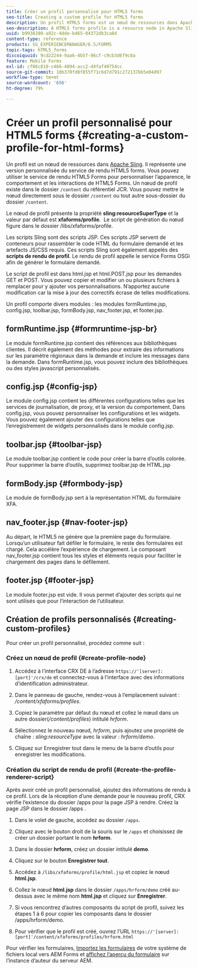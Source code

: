 ```yaml
---
title: Créer un profil personnalisé pour HTML5 forms
seo-title: Creating a custom profile for HTML5 forms
description: Un profil HTML5 forms est un nœud de ressources dans Apache Sling. Il représente une version personnalisée du service de rendu de HTML5 forms.
seo-description: A HTML5 forms profile is a resource node in Apache Sling. It represents a customized version of HTML5 forms Render service.
uuid: b9938280-a92c-4dde-b465-04372db3ca8d
content-type: reference
products: SG_EXPERIENCEMANAGER/6.5/FORMS
topic-tags: hTML5_forms
discoiquuid: 9cd22244-9aa6-4b5f-96cf-c9cb3d6f9c8a
feature: Mobile Forms
exl-id: cf86c810-c466-4894-acc2-d4faf49754cc
source-git-commit: 10b370fd8f855f71c6d7d791c272137bb5e04d97
workflow-type: tm+mt
source-wordcount: '656'
ht-degree: 79%

---
```


# Créer un profil personnalisé pour HTML5 forms {#creating-a-custom-profile-for-html-forms}

Un profil est un nœud de ressources dans [Apache Sling](https://sling.apache.org/). Il représente une version personnalisée du service de rendu HTML5 forms. Vous pouvez utiliser le service de rendu HTML5 Forms pour personnaliser l’apparence, le comportement et les interactions de HTML5 Forms. Un nœud de profil existe dans le dossier `/content` du référentiel JCR. Vous pouvez mettre le nœud directement sous le dossier `/content` ou tout autre sous-dossier du dossier `/content`.

Le nœud de profil présente la propriété **sling:resourceSuperType** et la valeur par défaut est **xfaforms/profile**.  Le script de génération du nœud figure dans le dossier /libs/xfaforms/profile.

Les scripts Sling sont des scripts JSP. Ces scripts JSP servent de conteneurs pour rassembler le code HTML du formulaire demandé et les artefacts JS/CSS requis. Ces scripts Sling sont également appelés des **scripts de rendu de profil**. Le rendu de profil appelle le service Forms OSGi afin de générer le formulaire demandé.

Le script de profil est dans html.jsp et html.POST.jsp pour les demandes GET et POST. Vous pouvez copier et modifier un ou plusieurs fichiers à remplacer pour y ajouter vos personnalisations. N’apportez aucune modification car la mise à jour des correctifs écrase de telles modifications.

Un profil comporte divers modules : les modules formRuntime.jsp, config.jsp, toolbar.jsp, formBody.jsp, nav_footer.jsp, et footer.jsp.

## formRuntime.jsp {#formruntime-jsp-br}

Le module formRuntime.jsp contient des références aux bibliothèques clientes. Il décrit également des méthodes pour extraire des informations sur les paramètre régionaux dans la demande et inclure les messages dans la demande. Dans formRuntime.jsp, vous pouvez inclure des bibliothèques ou des styles javascript personnalisés.

## config.jsp {#config-jsp}

Le module config.jsp contient les différentes configurations telles que les services de journalisation, de proxy, et la version du comportement. Dans config.jsp, vous pouvez personnaliser les configurations et les widgets. Vous pouvez également ajouter des configurations telles que l’enregistrement de widgets personnalisés dans le module config.jsp.

## toolbar.jsp {#toolbar-jsp}

Le module toolbar.jsp contient le code pour créer la barre d’outils colorée. Pour supprimer la barre d’outils, supprimez toolbar.jsp de HTML.jsp

## formBody.jsp {#formbody-jsp}

Le module de formBody.jsp sert à la représentation HTML du formulaire XFA.

## nav_footer.jsp {#nav-footer-jsp}

Au départ, le HTML5 ne génère que la première page du formulaire. Lorsqu’un utilisateur fait défiler le formulaire, le reste des formulaires est chargé. Cela accélère l’expérience de chargement. Le composant nav_footer.jsp contient tous les styles et éléments requis pour faciliter le chargement des pages dans le défilement.

## footer.jsp {#footer-jsp}

Le module footer.jsp est vide. Il vous permet d’ajouter des scripts qui ne sont utilisés que pour l’interaction de l’utilisateur.

## Création de profils personnalisés {#creating-custom-profiles}

Pour créer un profil personnalisé, procédez comme suit :

### Créez un nœud de profil {#create-profile-node}

1. Accédez à l’interface CRX DE à l’adresse `https://'[server]:[port]'/crx/de` et connectez-vous à l’interface avec des informations d’identification administrateur.

1. Dans le panneau de gauche, rendez-vous à l’emplacement suivant : */content/xfaforms/profiles*.

1. Copiez le paramètre par défaut du nœud et collez le nœud dans un autre dossier(*/content/profiles*) intitulé *hrform*.

1. Sélectionnez le nouveau nœud, *hrform*, puis ajoutez une propriété de chaîne : *sling:resourceType* avec la valeur : *hrform/demo*.

1. Cliquez sur Enregistrer tout dans le menu de la barre d’outils pour enregistrer les modifications.

### Création du script de rendu de profil {#create-the-profile-renderer-script}

Après avoir créé un profil personnalisé, ajoutez des informations de rendu à ce profil. Lors de la réception d’une demande pour le nouveau profil, CRX vérifie l’existence du dossier /apps pour la page JSP à rendre. Créez la page JSP dans le dossier /apps .

1. Dans le volet de gauche, accédez au dossier `/apps`.
1. Cliquez avec le bouton droit de la souris sur le `/apps` et choisissez de créer un dossier portant le nom **hrform**.
1. Dans le dossier **hrform**, créez un dossier intitulé **demo**.
1. Cliquez sur le bouton **Enregistrer tout**.
1. Accédez à `/libs/xfaforms/profile/html.jsp` et copiez le nœud **html.jsp**.
1. Collez le nœud **html.jsp** dans le dossier `/apps/hrform/demo` créé au-dessus avec le même nom **html.jsp** et cliquez sur **Enregistrer**.
1. Si vous rencontrez d’autres composants du script de profil, suivez les étapes 1 à 6 pour copier les composants dans le dossier /apps/hrform/demo.

1. Pour vérifier que le profil est créé, ouvrez l’URL `https://'[server]:[port]'/content/xfaforms/profiles/hrform.html`

Pour vérifier les formulaires, [Importez les formulaires](/help/forms/using/get-xdp-pdf-documents-aem.md) de votre système de fichiers local vers AEM Forms et [affichez l’aperçu du formulaire](/help/forms/using/previewing-forms.md) sur l’instance d’auteur du serveur AEM.
